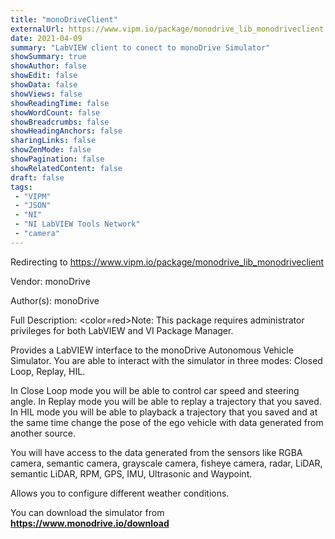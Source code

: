 ```yaml
---
title: "monoDriveClient"
externalUrl: https://www.vipm.io/package/monodrive_lib_monodriveclient
date: 2021-04-09
summary: "LabVIEW client to conect to monoDrive Simulator"
showSummary: true
showAuthor: false
showEdit: false
showData: false
showViews: false
showReadingTime: false
showWordCount: false
showBreadcrumbs: false
showHeadingAnchors: false
sharingLinks: false
showZenMode: false
showPagination: false
showRelatedContent: false
draft: false
tags:
 - "VIPM"
 - "JSON"
 - "NI"
 - "NI LabVIEW Tools Network"
 - "camera"
---
```


Redirecting to https://www.vipm.io/package/monodrive_lib_monodriveclient

Vendor: monoDrive

Author(s): monoDrive
 
Full Description:
<color=red>Note: This package requires administrator
privileges for both LabVIEW and VI Package Manager.</color>

Provides a LabVIEW interface to the monoDrive Autonomous Vehicle Simulator. You are able to interact with the simulator in three modes: Closed Loop,  Replay, HIL.

In Close Loop mode you will be able to control car speed and steering angle. 
In Replay mode you will be able to replay a trajectory that you saved.
In HIL  mode you will be able to playback a trajectory that you saved and at the same time change the pose of the ego vehicle with data generated from another source.

You will have access to the data generated from the sensors like RGBA camera, semantic camera, grayscale camera, fisheye camera, radar, LiDAR, semantic LiDAR,  RPM, GPS, IMU, Ultrasonic and Waypoint.

Allows you to configure different weather conditions.

You can download the simulator from **https://www.monodrive.io/download**